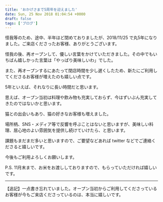 ```yaml
---
title: 'おかげさまで5周年を迎えました'
date: Sun, 25 Nov 2018 01:04:54 +0000
draft: false
tags: ['ブログ']
---
```


怪我等のため、途中、半年ほど閉めておりましたが、2018/11/25 で丸5年になりました。ご来店くださったお客様、ありがとうございます。

怪我の後、再オープンして、優しい言葉をかけていただきました。その中でもいちばん嬉しかった言葉は「やっぱり美味しいわ」でした。

また、再オープンするにあたって閉店時間を少し遅くしたため、新たにご利用してくださるお客様が増えたのも嬉しい点です。

5年といえば、それなりに長い時間だと思います。

思えば、オープン当初は料理や飲み物も充実しておらず、今はずいぶん充実してきたのではないかと思います。

猫との出会いもあり、猫の好きなお客様も増えました。

場所柄、SNS・メディア等で反響を呼ぶことはないと思いますが、美味しい料理、居心地のよい雰囲気を提供し続けていけたら、と思います。

課題もまだまだ多いと思いますので、ご要望などあれば twitter などでご連絡くださると嬉しいです。

今後もご利用よろしくお願いします。

P.S. 11月末まで、お米をお渡ししておりますので、もらっていただければ嬉しいです。

* * *

【追記】一点書き忘れていました。オープン当初からご利用してくださっているお客様が今もご来店くださっているのは、本当に嬉しいです。